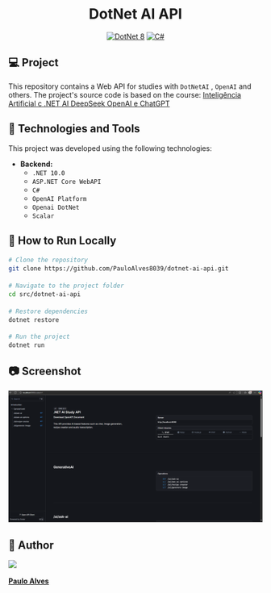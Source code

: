 <h1 align="center">DotNet AI API</h1>

<p align="center">
  <a href="https://learn.microsoft.com/pt-br/dotnet/"><img alt="DotNet 8" src="https://img.shields.io/badge/.NET-5C2D91?logo=.net&logoColor=white&style=for-the-badge" /></a>
  <a href="https://learn.microsoft.com/pt-br/dotnet/csharp/programming-guide/"><img alt="C#" src="https://img.shields.io/badge/C%23-239120?logo=c-sharp&logoColor=white&style=for-the-badge" /></a>
</p>

## 💻 Project

This repository contains a Web API for studies with `DotNetAI` , `OpenAI` and others. 
The project's source code is based on the course: [Inteligência Artificial c .NET AI DeepSeek OpenAI e ChatGPT](https://www.udemy.com/course/net-ai-com-aspnet-openai-chatgpt-deepseek-ollama-mcp-gemini-e-grok/) 

## 🚀 Technologies and Tools

This project was developed using the following technologies:

- **Backend:**  
  - `.NET 10.0`
  - `ASP.NET Core WebAPI`
  - `C#`
  - `OpenAI Platform`
  - `Openai DotNet`
  - `Scalar`

 ## 💾 How to Run Locally

```bash
# Clone the repository
git clone https://github.com/PauloAlves8039/dotnet-ai-api.git

# Navigate to the project folder
cd src/dotnet-ai-api

# Restore dependencies
dotnet restore

# Run the project
dotnet run
```

## 📷 Screenshot

<p align="center"> <img src="https://github.com/PauloAlves8039/dotnet-ai-api/blob/DAS-BE-05/src/DotNetAiStudy.Api/Resources/Images/screenshot.png?raw=true" /></p>

## 👤 Author

<a href="https://github.com/PauloAlves8039">
  <img src="https://avatars.githubusercontent.com/u/57012714?v=4" width=70 />
</a>

**[Paulo Alves](https://github.com/PauloAlves8039)**
